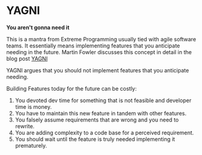 # YAGNI

**You aren't gonna need it**

This is a mantra from Extreme Programming usually tied with agile software teams.
It essentially means implementing features that you anticipate needing in the future.
Martin Fowler discusses this concept in detail in the blog post [YAGNI](https://martinfowler.com/bliki/Yagni.html)

YAGNI argues that you should not implement features that you anticipate needing.

Building Features today for the future can be costly:
1. You devoted dev time for something that is not feasible and developer time is money.
2. You have to maintain this new feature in tandem with other features.
3. You falsely assume requirements that are wrong and you need to rewrite.
4. You are adding complexity to a code base for a perceived requirement.
5. You should wait until the feature is truly needed implementing it prematurely.
